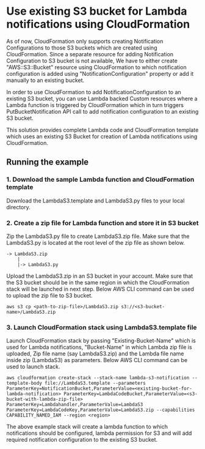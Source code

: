 # Use existing S3 bucket for Lambda notifications using CloudFormation

As of now, CloudFormation only supports creating Notification Configurations to those S3 buckets which are created using CloudFormation. Since a separate resource for adding Notification Configuration to S3 bucket is not available, We have to either create "AWS::S3::Bucket" resource using CloudFormation to which notification configuration is added using "NotificationConfiguration" property or add it manually to an existing bucket.

In order to use CloudFormation to add NotificationConfiguration to an existing S3 bucket, you can use Lambda backed Custom resources where a Lambda function is triggered by CloudFormation which in turn triggers PutBucketNotification API call to add notification configuration to an existing S3 bucket.

This solution provides complete Lambda code and CloudFormation template which uses an existing S3 Bucket for creation of Lambda notifications using CloudFormation.

## Running the example

### 1. Download the sample Lambda function and CloudFormation template

Download the LambdaS3.template and LambdaS3.py files to your local directory.

### 2. Create a zip file for Lambda function and store it in S3 bucket

Zip the LambdaS3.py file to create LambdaS3.zip file. Make sure that the LambdaS3.py is located at the root level of the zip file as shown below.

```console
-> LambdaS3.zip
    |
    |-> LambdaS3.py
```

Upload the LambdaS3.zip in an S3 bucket in your account. Make sure that the S3 bucket should be in the same region in which the CloudFormation stack will be launched in next step. Below AWS CLI command can be used to upload the zip file to S3 bucket.

```console
aws s3 cp <path-to-zip-file>/LambdaS3.zip s3://<s3-bucket-name>/LambdaS3.zip
```

### 3. Launch CloudFormation stack using LambdaS3.template file

Launch CloudFormation stack by passing "Existing-Bucket-Name" which is used for Lambda notifications, "Bucket-Name" in which Lambda zip file is uploaded, Zip file name (say LambdaS3.zip) and the Lambda file name inside zip (LambdaS3) as parameters. Below AWS CLI command can be used to launch stack.

```console
aws cloudformation create-stack --stack-name lambda-s3-notification --template-body file://LambdaS3.template --parameters ParameterKey=NotificationBucket,ParameterValue=<existing-bucket-for-lambda-notification> ParameterKey=LambdaCodeBucket,ParameterValue=<s3-bucket-with-lambda-zip-file> ParameterKey=Lambdahandler,ParameterValue=LambdaS3 ParameterKey=LambdaCodeKey,ParameterValue=LambdaS3.zip --capabilities CAPABILITY_NAMED_IAM --region <region>
```

The above example stack will create a lambda function to which notifications should be configured, lambda permission for S3 and will add required notification configuration to the existing S3 bucket.
